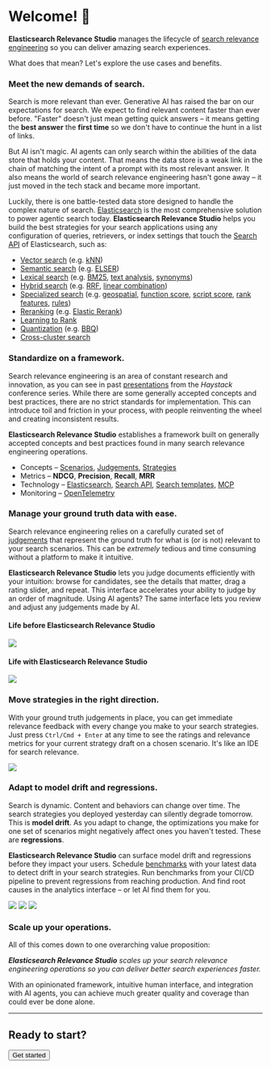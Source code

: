 # Welcome! 👋

**Elasticsearch Relevance Studio** manages the lifecycle of [search relevance engineering](https://www.elastic.co/what-is/search-relevance) so you can deliver amazing search experiences.

What does that mean? Let's explore the use cases and benefits.

### Meet the new demands of search.

Search is more relevant than ever. Generative AI has raised the bar on our expectations for search. We expect to find relevant content faster than ever before. "Faster" doesn't just mean getting quick answers – it means getting the **best answer** the **first time** so we don't have to continue the hunt in a list of links.

But AI isn't magic. AI agents can only search within the abilities of the data store that holds your content. That means the data store is a weak link in the chain of matching the intent of a prompt with its most relevant answer. It also means the world of search relevance engineering hasn't gone away – it just moved in the tech stack and became more important.

Luckily, there is one battle-tested data store designed to handle the complex nature of search. [Elasticsearch](https://www.elastic.co/elasticsearch) is the most comprehensive solution to power agentic search today. **Elasticsearch Relevance Studio** helps you build the best strategies for your search applications using any configuration of queries, retrievers, or index settings that touch the [Search API](https://www.elastic.co/docs/api/doc/elasticsearch/operation/operation-search) of Elasticsearch, such as:

- [Vector search](https://www.elastic.co/docs/solutions/search/vector) (e.g. [kNN](https://www.elastic.co/docs/solutions/search/vector/knn))
- [Semantic search](https://www.elastic.co/docs/explore-analyze/machine-learning/nlp/ml-nlp-elser) (e.g. [ELSER](https://www.elastic.co/docs/explore-analyze/machine-learning/nlp/ml-nlp-elser))
- [Lexical search](https://www.elastic.co/docs/solutions/search/full-text) (e.g. [BM25](https://www.elastic.co/blog/practical-bm25-part-2-the-bm25-algorithm-and-its-variables), [text analysis](https://www.elastic.co/docs/manage-data/data-store/text-analysis), [synonyms](https://www.elastic.co/docs/solutions/search/full-text/search-with-synonyms))
- [Hybrid search](https://www.elastic.co/docs/solutions/search/hybrid-search) (e.g. [RRF](https://www.elastic.co/docs/reference/elasticsearch/rest-apis/reciprocal-rank-fusion), [linear combination](https://www.elastic.co/docs/reference/elasticsearch/rest-apis/retrievers/linear-retriever))
- [Specialized search](https://www.elastic.co/docs/reference/query-languages/query-dsl/specialized-queries) (e.g. [geospatial](https://www.elastic.co/docs/reference/query-languages/query-dsl/geo-queries), [function score](https://www.elastic.co/docs/reference/query-languages/query-dsl/query-dsl-function-score-query), [script score](https://www.elastic.co/docs/reference/query-languages/query-dsl/query-dsl-script-score-query), [rank features](https://www.elastic.co/docs/reference/query-languages/query-dsl/query-dsl-rank-feature-query), [rules](https://www.elastic.co/docs/reference/query-languages/query-dsl/query-dsl-rule-query))
- [Reranking](https://www.elastic.co/docs/solutions/search/ranking/semantic-reranking) (e.g. [Elastic Rerank](https://www.elastic.co/docs/explore-analyze/machine-learning/nlp/ml-nlp-rerank))
- [Learning to Rank](https://www.elastic.co/docs/solutions/search/ranking/learning-to-rank-ltr)
- [Quantization](https://www.elastic.co/search-labs/blog/scalar-quantization-101) (e.g. [BBQ](https://www.elastic.co/search-labs/blog/bbq-implementation-into-use-case))
- [Cross-cluster search](https://www.elastic.co/docs/solutions/search/cross-cluster-search)

### Standardize on a framework.

Search relevance engineering is an area of constant research and innovation, as you can see in past [presentations](https://haystackconf.com/talks/) from the *Haystack* conference series. While there are some generally accepted concepts and best practices, there are no strict standards for implementation. This can introduce toil and friction in your process, with people reinventing the wheel and creating inconsistent results.

**Elasticsearch Relevance Studio** establishes a framework built on generally accepted concepts and best practices found in many search relevance engineering operations.

- Concepts – [Scenarios](docs/guide/concepts.md#scenarios), [Judgements](docs/guide/concepts.md#judgements), [Strategies](docs/guide/concepts.md#strategies)
- Metrics – **NDCG**, **Precision**, **Recall**, **MRR**
- Technology – [Elasticsearch](https://www.elastic.co/elasticsearch), [Search API](https://www.elastic.co/docs/api/doc/elasticsearch/operation/operation-search), [Search templates](https://www.elastic.co/docs/solutions/search/search-templates), [MCP](https://modelcontextprotocol.io/docs/getting-started/intro)
- Monitoring – [OpenTelemetry](https://opentelemetry.io/)

### Manage your ground truth data with ease.

Search relevance engineering relies on a carefully curated set of [judgements](docs/guide/concepts#judgements) that represent the ground truth for what is (or is not) relevant to your search scenarios. This can be *extremely* tedious and time consuming without a platform to make it intuitive.

**Elasticsearch Relevance Studio** lets you judge documents efficiently with your intuition: browse for candidates, see the details that matter, drag a rating slider, and repeat. This interface accelerates your ability to judge by an order of magnitude. Using AI agents? The same interface lets you review and adjust any judgements made by AI.

#### Life before Elasticsearch Relevance Studio

<img src="https://storage.googleapis.com/esrs-docs/screenshots/judgements-before.png" class="screenshot">

#### Life with Elasticsearch Relevance Studio

<img src="https://storage.googleapis.com/esrs-docs/screenshots/judgements.png" class="screenshot">

### Move strategies in the right direction.

With your ground truth judgements in place, you can get immediate relevance feedback with every change you make to your search strategies. Just press `Ctrl/Cmd + Enter` at any time to see the ratings and relevance metrics for your current strategy draft on a chosen scenario. It's like an IDE for search relevance.

<img src="https://storage.googleapis.com/esrs-docs/screenshots/strategy.png" class="screenshot">

### Adapt to model drift and regressions.

Search is dynamic. Content and behaviors can change over time. The search strategies you deployed yesterday can silently degrade tomorrow. This is **model drift**. As you adapt to change, the optimizations you make for one set of scenarios might negatively affect ones you haven't tested. These are **regressions**.

**Elasticsearch Relevance Studio** can surface model drift and regressions before they impact your users. Schedule [benchmarks](docs/guide/concepts.md#benchmarks) with your latest data to detect drift in your search strategies. Run benchmarks from your CI/CD pipeline to prevent regressions from reaching production. And find root causes in the analytics interface – or let AI find them for you.


<img src="https://storage.googleapis.com/esrs-docs/screenshots/evaluation-summary.png" class="screenshot" />

<img src="https://storage.googleapis.com/esrs-docs/screenshots/evaluation-heatmap.png" class="screenshot" />

<img src="https://storage.googleapis.com/esrs-docs/screenshots/evaluation-runtime-assets.png" class="screenshot" />

### Scale up your operations.

All of this comes down to one overarching value proposition:

_**Elasticsearch Relevance Studio** scales up your search relevance engineering operations so you can deliver better search experiences faster._

With an opinionated framework, intuitive human interface, and integration with AI agents, you can achieve much greater quality and coverage than could ever be done alone.

---

## Ready to start?

[<button class="get-started">Get started</button>](docs/guide/quickstart)